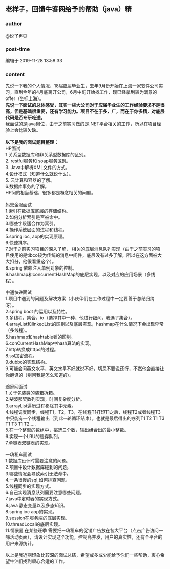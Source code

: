 ## 老样子，回馈牛客网给予的帮助（java）精
### author 
@说了再见
### post-time 

编辑于  2019-11-28 13:58:33
### content 
<div class="post-topic-des nc-post-content">
 <div>
  先说一下我的个人情况，18届应届毕业生，去年9月份开始在上海一家软件公司实习，直到今年的4月底离开公司，6月中旬开始找工作，现已经拿到较为满意的offer（坐标上海）。
 </div>
 <div>
  <strong>
   先说一下面试的总体感受，其实一些大公司对于应届毕业生的工作经验要求不是很高，但是基础很重要，还有学习能力。项目不在于多，广，而在于你多精，对底层代码是否专研吃透。
  </strong>
 </div>
 <div>
  我面试的是java岗位，由于之前实习做的是.NET平台相关的工作，所以在项目经验上会比较欠缺。
 </div>
 <div>
  <br/>
 </div>
 <div>
  <strong>
   以下是我的面试题目整理：
  </strong>
 </div>
 <div>
  HP面试
 </div>
 <div>
  1.关系型数据库和非关系型数据库的区别。
 </div>
 <div>
  2.
  <span>
   restful服务和 soap服务区别。
  </span>
 </div>
 <div>
  <span>
   3.
  </span>
  <span>
   Java中解析XML文件的方式。
  </span>
 </div>
 <div>
  <span>
   4.设计模式（知道什么就说什么）。
  </span>
 </div>
 <div>
  <span>
   5. 云计算和容器的了解。
  </span>
 </div>
 <div>
  <span>
   6.数据库事务的了解。
  </span>
 </div>
 <div>
  HP问的相当基础，很多都是概念相关的问题。
 </div>
 <div>
  <br/>
 </div>
 <div>
  蚂蚁金服面试
 </div>
 <div>
  <div>
   1.索引在数据库底层的存储结构。
  </div>
  <div>
   2.如何分析索引是否被命中。
  </div>
  <div>
   3.哪些字段适合作为索引。
  </div>
  <div>
   4.操作系统层面的进程和线程。
  </div>
  <div>
   5.spring ioc, aop的实现原理。
  </div>
  <div>
   6.快速排序。
  </div>
  <div>
   7.对于之前实习项目的深入了解， 相关的底层消息队列实现（由于之前实习的项目使用的是tibco较为传统的消息中间件，底层没有过多了解，所以在这方面被大大扣分，他很看重这个）。
  </div>
  <div>
   8.spring 依赖注入单例对象的控制。
  </div>
  <div>
   9.hashmap和concurrentHashMap的底层实现，以及对应的应用场景（多线程）。
  </div>
  <div>
   <br/>
  </div>
  <div>
   中通快递面试
  </div>
  <div>
   1.项目中遇到的问题及解决方案（小伙伴们在工作过程中一定要善于总结归纳呀）。
  </div>
  <div>
   2.spring boot 的运用以及特性。
  </div>
  <div>
   3.多线程，集合，io（选择其中一种，他进行细问，我选了集合）。
  </div>
  <div>
   4.arrayList和linkedList的区别以及底层实现，hashmap在什么情况下会出现异常（多线程）。
  </div>
  <div>
   5.hashmap和hashtable锁的区别。
  </div>
  <div>
   6.conCurrentHashMap中hash算法的实现。
  </div>
  <div>
   7.http转换成https的过程。
  </div>
  <div>
   8.ssl加密流程。
  </div>
  <div>
   9.dubbo的实现结构。
  </div>
  <div>
   9.可能会问英文水平，英文水平不好就说不好，切忌不要说还行，不然他会直接让你翻译的（别问我是怎么知道的）。
  </div>
  <div>
   <br/>
  </div>
  <div>
   途家网面试
  </div>
  <div>
   1.关于包装类的装箱拆箱。
  </div>
  <div>
   2.斐波那契数列实现，时间复杂度分析。
  </div>
  <div>
   3.arrayList遍历过程移除其中元素。
  </div>
  <div>
   4.线程调度同步，线程T1，T2，T3，在线程T1打印T1之后，线程T2或者线程T3中只能有一个线程输出（到此一轮循环结束），也就是最后得出的序列T1 T2 T1 T3 T1 T3 T1 T2.....
  </div>
  <div>
   5.在一个整型的数组中，挑选三个数，输出组合出的最小整数。
  </div>
  <div>
   6.实现一个LRU的缓存队列。
  </div>
  <div>
   7.单链表双链表的实现。
  </div>
  <div>
   <br/>
  </div>
  <div>
   一嗨租车面试
  </div>
  <div>
   1.数据库设计时需要注意的问题。
  </div>
  <div>
   2.项目中设计数据库碰到的问题。
  </div>
  <div>
   3.哪些情况会导致索引无法命中。
  </div>
  <div>
   4.一条很慢的sql,如何排查问题。
  </div>
  <div>
   5.线程同步的实现方式。
  </div>
  <div>
   6.自己实现消息队列需要注意哪些问题。
  </div>
  <div>
   7.java中定时器的实现方式。
  </div>
  <div>
   8.java 静态变量以及多态知识。
  </div>
  <div>
   8.spring ioc aop的实现。
  </div>
  <div>
   9.session在服务端的底层实现。
  </div>
  <div>
   10.threadLocal的底层实现。
  </div>
  <div>
   11.情景题 在某些旺季 需要把一嗨租车的促销广告放在各大平台（点击广告访问一嗨活动页面），请设计实现这个功能，控制高并发，用户的真实性，还有个平台的用户来源统计。
  </div>
  <div>
   <br/>
  </div>
  <div>
   以上是我近期印象比较深的面试总结，希望或多或少能给予你们一些帮助，衷心希望牛油们找到顺心合适的工作。
  </div>
  <div>
   <br/>
  </div>
 </div>
</div>
